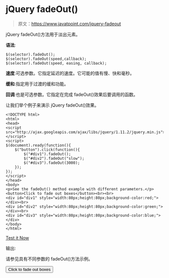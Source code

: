 # jQuery fadeOut()

> 原文：<https://www.javatpoint.com/jquery-fadeout>

jQuery fadeOut()方法用于淡出元素。

**语法**:

```
$(selector).fadeOut();
$(selector).fadeOut(speed,callback); 
$(selector).fadeOut(speed, easing, callback);

```

**速度**:可选参数。它指定延迟的速度。它可能的值有慢、快和毫秒。

**缓和**:指定用于过渡的缓和功能。

**回调**:也是可选参数。它指定在完成 fadeOut()效果后要调用的函数。

让我们举个例子来演示 jQuery fadeOut()效果。

```
<!DOCTYPE html>
<html>
<head>
<script src="http://ajax.googleapis.com/ajax/libs/jquery/1.11.2/jquery.min.js"></script>
<script>
$(document).ready(function(){
    $("button").click(function(){
        $("#div1").fadeOut();
        $("#div2").fadeOut("slow");
        $("#div3").fadeOut(3000);
    });
});
</script>
</head>
<body>
<p>See the fadeOut() method example with different parameters.</p>
<button>Click to fade out boxes</button><br><br>
<div id="div1" style="width:80px;height:80px;background-color:red;"></div><br>
<div id="div2" style="width:80px;height:80px;background-color:green;"></div><br>
<div id="div3" style="width:80px;height:80px;background-color:blue;"></div>
</body>
</html> 

```

[Test it Now](https://www.javatpoint.com/oprweb/test.jsp?filename=jqueryfadeout1)

输出:

请参见具有不同参数的 fadeOut()方法示例。

<button class="b1">Click to fade out boxes</button>